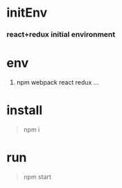 # initEnv
### react+redux initial environment

# env
1) npm webpack react redux ... 

# install
> npm i

# run
> npm start
